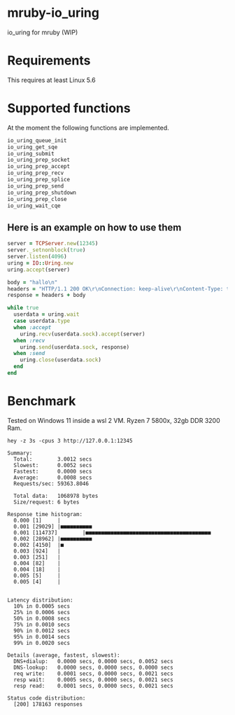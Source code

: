 # mruby-io_uring

io_uring for mruby (WIP)

Requirements
============
This requires at least Linux 5.6

Supported functions
===================

At the moment the following functions are implemented.
```c
io_uring_queue_init
io_uring_get_sqe
io_uring_submit
io_uring_prep_socket
io_uring_prep_accept
io_uring_prep_recv
io_uring_prep_splice
io_uring_prep_send
io_uring_prep_shutdown
io_uring_prep_close
io_uring_wait_cqe
```

Here is an example on how to use them
-------------------------------------
```ruby
server = TCPServer.new(12345)
server._setnonblock(true)
server.listen(4096)
uring = IO::Uring.new
uring.accept(server)

body = "hallo\n"
headers = "HTTP/1.1 200 OK\r\nConnection: keep-alive\r\nContent-Type: text/plain\r\nContent-Length: #{body.bytesize}\r\n\r\n"
response = headers + body

while true
  userdata = uring.wait
  case userdata.type
  when :accept
    uring.recv(userdata.sock).accept(server)
  when :recv
    uring.send(userdata.sock, response)
  when :send
    uring.close(userdata.sock)
  end
end

```

Benchmark
=========

Tested on Windows 11 inside a wsl 2 VM. Ryzen 7 5800x, 32gb DDR 3200 Ram.
```pre
hey -z 3s -cpus 3 http://127.0.0.1:12345

Summary:
  Total:        3.0012 secs
  Slowest:      0.0052 secs
  Fastest:      0.0000 secs
  Average:      0.0008 secs
  Requests/sec: 59363.8046

  Total data:   1068978 bytes
  Size/request: 6 bytes

Response time histogram:
  0.000 [1]     |
  0.001 [29029] |■■■■■■■■■■
  0.001 [114737]        |■■■■■■■■■■■■■■■■■■■■■■■■■■■■■■■■■■■■■■■■
  0.002 [28962] |■■■■■■■■■■
  0.002 [4150]  |■
  0.003 [924]   |
  0.003 [251]   |
  0.004 [82]    |
  0.004 [18]    |
  0.005 [5]     |
  0.005 [4]     |


Latency distribution:
  10% in 0.0005 secs
  25% in 0.0006 secs
  50% in 0.0008 secs
  75% in 0.0010 secs
  90% in 0.0012 secs
  95% in 0.0014 secs
  99% in 0.0020 secs

Details (average, fastest, slowest):
  DNS+dialup:   0.0000 secs, 0.0000 secs, 0.0052 secs
  DNS-lookup:   0.0000 secs, 0.0000 secs, 0.0000 secs
  req write:    0.0001 secs, 0.0000 secs, 0.0021 secs
  resp wait:    0.0005 secs, 0.0000 secs, 0.0021 secs
  resp read:    0.0001 secs, 0.0000 secs, 0.0021 secs

Status code distribution:
  [200] 178163 responses
```